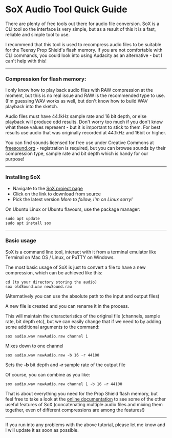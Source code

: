 # SoX Audio Tool Quick Guide

There are plenty of free tools out there for audio file conversion. SoX is a CLI tool so the interface is very simple, but as a result of this it is a fast, reliable and simple tool to use.

I recommend that this tool is used to recompress audio files to be suitable for the Teensy Prop Shield's flash memory. If you are not comfortable with CLI commands, you could look into using Audacity as an alternative - but I can't help with this!

---

### Compression for flash memory: 

I only know how to play back audio files with RAW compression at the moment, but this is no real issue and RAW is the recommended type to use. (I'm guessing WAV works as well, but don't know how to build WAV playback into the sketch.

Audio files must have 44.1kHz sample rate and 16 bit depth, or else playback will produce odd results. Don't worry too much if you don't know what these values represent - but it is important to stick to them. For best results use audio that was originally recorded at 44.1kHz and 16bit or higher. 

You can find sounds licensed for free use under Creative Commons at [freesound.org](freesound.org) - registration is required, but you can browse sounds by their compression type, sample rate and bit depth which is handy for our purpose!

---

### Installing SoX

* Navigate to the [SoX project page](http://sox.sourceforge.net/)
* Click on the link to download from source
* Pick the latest version
*More to follow, I'm on Linux sorry!*

On Ubuntu Linux or Ubuntu flavours, use the package manager:
```
sudo apt update
sudo apt install sox
```

---

### Basic usage

SoX is a command line tool, interact with it from a terminal emulator like Terminal on Mac OS / Linux, or PuTTY on Windows.

The most basic usage of SoX is just to convert a file to have a new compression, which can be achieved like this:

```
cd (to your directory storing the audio)
sox oldSound.wav newSound.raw
```

(Alternatively you can use the absolute path to the input and output files)

A new file is created and you can rename it in the process. 

This will maintain the characteristics of the original file (channels, sample rate, bit depth etc), but we can easily change that if we need to by adding some additional arguments to the command:

```
sox audio.wav newAudio.raw channel 1
```
Mixes down to one channel

```
sox audio.wav newAudio.raw -b 16 -r 44100
```
Sets the **-b** bit depth and **-r** sample rate  of the output file

Of course, you can combine as you like:
```
sox audio.wav newAudio.raw channel 1 -b 16 -r 44100
```

That is about everything you need for the Prop Shield flash memory, but feel free to take a look at the [online documentation](http://sox.sourceforge.net/sox.html) to see some of the other useful features of SoX (concatenating multiple audio files and mixing them together, even of different compressions are among the features!)

--- 

If you run into any problems with the above tutorial, please let me know and I will update it as soon as possible.

